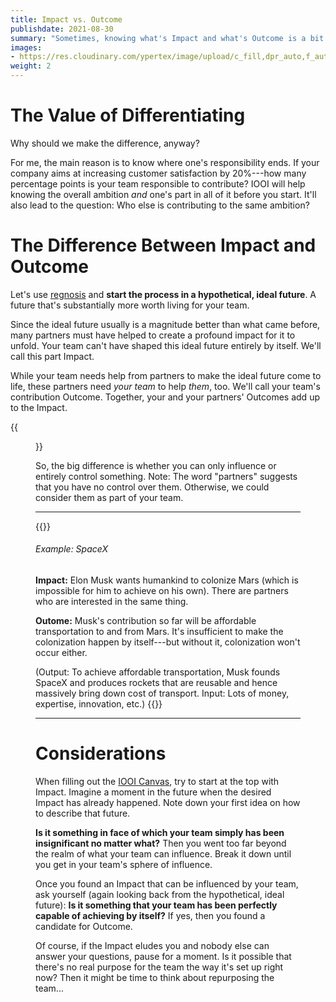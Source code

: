 ```yaml
---
title: Impact vs. Outcome
publishdate: 2021-08-30
summary: "Sometimes, knowing what's Impact and what's Outcome is a bit tricky. Here's why it's valuable to separate them, and a practical guide to distinguish the two."
images:
- https://res.cloudinary.com/ypertex/image/upload/c_fill,dpr_auto,f_auto,g_auto,h_630,q_auto,w_1200/b636b865-2625-434a-ae9f-90333d902a8e
weight: 2
---
```


# The Value of Differentiating

Why should we make the difference, anyway?

For me, the main reason is to know where one's responsibility ends. If your company aims at increasing customer satisfaction by 20%---how many percentage points is your team responsible to contribute? IOOI will help knowing the overall ambition *and* one's part in all of it before you start. It'll also lead to the question: Who else is contributing to the same ambition?

# The Difference Between Impact and Outcome

Let's use [regnosis](../value/#regnosis-looking-back-on-the-present) and **start the process in a hypothetical, ideal future**. A future that's substantially more worth living for your team.

Since the ideal future usually is a magnitude better than what came before, many partners must have helped to create a profound impact for it to unfold. Your team can't have shaped this ideal future entirely by itself. We'll call this part Impact.

While your team needs help from partners to make the ideal future come to life, these partners need *your team* to help *them*, too. We'll call your team's contribution Outcome. Together, your and your partners' Outcomes add up to the Impact.

{{<figure src="b636b865-2625-434a-ae9f-90333d902a8e" transformation="inline" />}}

So, the big difference is whether you can only influence or entirely control something. Note: The word "partners" suggests that you have no control over them. Otherwise, we could consider them as part of your team.

---

{{<note class="alert-success">}}
###### <i class="las la-search"></i> Example: SpaceX

**Impact:** Elon Musk wants humankind to colonize Mars (which is impossible for him to achieve on his own). There are partners who are interested in the same thing.

**Outome:** Musk's contribution so far will be affordable transportation to and from Mars. It's insufficient to make the colonization happen by itself---but without it, colonization won't occur either.

(Output: To achieve affordable transportation, Musk founds SpaceX and produces rockets that are reusable and hence massively bring down cost of transport. Input: Lots of money, expertise, innovation, etc.)
{{</note>}}

---

# Considerations

When filling out the [IOOI Canvas](../#canvas-for-your-projects), try to start at the top with Impact. Imagine a moment in the future when the desired Impact has already happened. Note down your first idea on how to describe that future.

**Is it something in face of which your team simply has been insignificant no matter what?** Then you went too far beyond the realm of what your team can influence. Break it down until you get in your team's sphere of influence.

Once you found an Impact that can be influenced by your team, ask yourself (again looking back from the hypothetical, ideal future): **Is it something that your team has been perfectly capable of achieving by itself?** If yes, then you found a candidate for Outcome.

Of course, if the Impact eludes you and nobody else can answer your questions, pause for a moment. Is it possible that there's no real purpose for the team the way it's set up right now? Then it might be time to think about repurposing the team...
